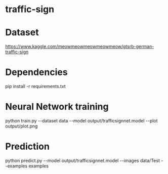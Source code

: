 # traffic-sign
# Dataset
https://www.kaggle.com/meowmeowmeowmeowmeow/gtsrb-german-traffic-sign

# Dependencies
pip install -r requirements.txt

# Neural Network training
python train.py --dataset data --model output/trafficsignnet.model --plot output/plot.png

# Prediction
python predict.py --model output/trafficsignnet.model --images data/Test --examples examples
